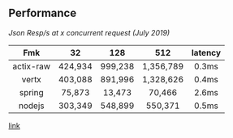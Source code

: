 ## Performance
*Json Resp/s at x concurrent request (July 2019)*  

|Fmk|32|128|512|latency|
|:-------:|:-------:|:------:|:--------:|:--------:|
|actix-raw|424,934|999,238|1,356,789|0.3ms|
|vertx|403,088|891,996|1,328,626|0.4ms|
|spring|75,873|13,473|70,466|2.6ms|
|nodejs|303,349|548,899|550,371|0.5ms|
[link](https://www.techempower.com/benchmarks/#section=data-r18&hw=ph&test=json)